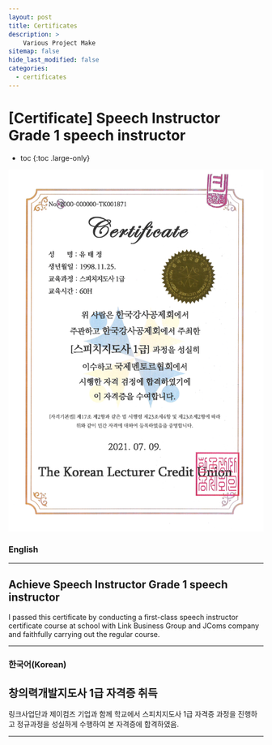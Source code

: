 ```yaml
---
layout: post
title: Certificates
description: >
    Various Project Make
sitemap: false
hide_last_modified: false
categories:
  - certificates
---
```


# [Certificate] Speech Instructor Grade 1 speech instructor

* toc
{:toc .large-only}

![screenshot](/assets/img/blog/example-content-speech.png)
### English
---

## Achieve Speech Instructor Grade 1 speech instructor

  I passed this certificate by conducting a first-class speech instructor certificate course at school with Link Business Group and JComs company and faithfully carrying out the regular course.

---

### 한국어(Korean)
## 창의력개발지도사 1급 자격증 취득
  
  링크사업단과 제이컴즈 기업과 함께 학교에서 스피치지도사 1급 자격증 과정을 진행하고 정규과정을 성실하게 수행하여 본 자격증에 합격하였음.
  
---